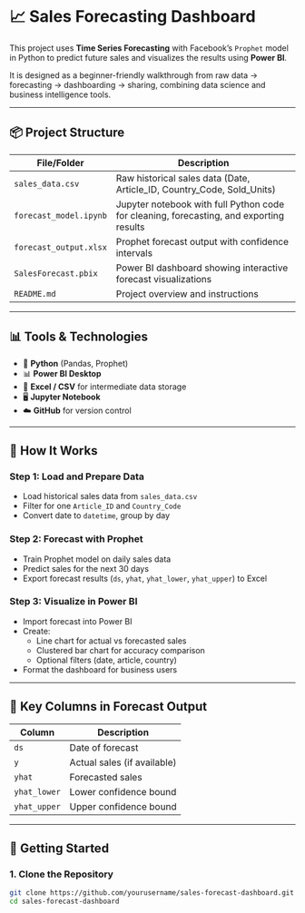 # 📈 Sales Forecasting Dashboard

This project uses **Time Series Forecasting** with Facebook’s `Prophet` model in Python to predict future sales and visualizes the results using **Power BI**.

It is designed as a beginner-friendly walkthrough from raw data → forecasting → dashboarding → sharing, combining data science and business intelligence tools.

---

## 📦 Project Structure

| File/Folder            | Description |
|------------------------|-------------|
| `sales_data.csv`       | Raw historical sales data (Date, Article_ID, Country_Code, Sold_Units) |
| `forecast_model.ipynb` | Jupyter notebook with full Python code for cleaning, forecasting, and exporting results |
| `forecast_output.xlsx` | Prophet forecast output with confidence intervals |
| `SalesForecast.pbix`   | Power BI dashboard showing interactive forecast visualizations |
| `README.md`            | Project overview and instructions |

---

## 📊 Tools & Technologies

- 🐍 **Python** (Pandas, Prophet)
- 📊 **Power BI Desktop**
- 📁 **Excel / CSV** for intermediate data storage
- 🖥️ **Jupyter Notebook**
- ☁️ **GitHub** for version control

---

## 🔧 How It Works

### Step 1: Load and Prepare Data
- Load historical sales data from `sales_data.csv`
- Filter for one `Article_ID` and `Country_Code`
- Convert date to `datetime`, group by day

### Step 2: Forecast with Prophet
- Train Prophet model on daily sales data
- Predict sales for the next 30 days
- Export forecast results (`ds`, `yhat`, `yhat_lower`, `yhat_upper`) to Excel

### Step 3: Visualize in Power BI
- Import forecast into Power BI
- Create:
  - Line chart for actual vs forecasted sales
  - Clustered bar chart for accuracy comparison
  - Optional filters (date, article, country)
- Format the dashboard for business users

---

## 📌 Key Columns in Forecast Output

| Column        | Description |
|---------------|-------------|
| `ds`          | Date of forecast |
| `y`           | Actual sales (if available) |
| `yhat`        | Forecasted sales |
| `yhat_lower`  | Lower confidence bound |
| `yhat_upper`  | Upper confidence bound |

---

## 🚀 Getting Started

### 1. Clone the Repository

```bash
git clone https://github.com/yourusername/sales-forecast-dashboard.git
cd sales-forecast-dashboard
